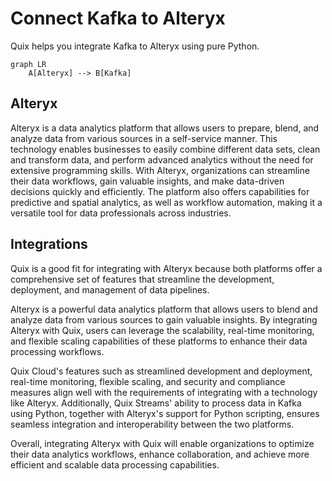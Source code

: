 # Connect Kafka to Alteryx

Quix helps you integrate Kafka to Alteryx using pure Python.

```mermaid
graph LR
    A[Alteryx] --> B[Kafka]
```

## Alteryx

Alteryx is a data analytics platform that allows users to prepare, blend, and analyze data from various sources in a self-service manner. This technology enables businesses to easily combine different data sets, clean and transform data, and perform advanced analytics without the need for extensive programming skills. With Alteryx, organizations can streamline their data workflows, gain valuable insights, and make data-driven decisions quickly and efficiently. The platform also offers capabilities for predictive and spatial analytics, as well as workflow automation, making it a versatile tool for data professionals across industries.

## Integrations

Quix is a good fit for integrating with Alteryx because both platforms offer a comprehensive set of features that streamline the development, deployment, and management of data pipelines. 

Alteryx is a powerful data analytics platform that allows users to blend and analyze data from various sources to gain valuable insights. By integrating Alteryx with Quix, users can leverage the scalability, real-time monitoring, and flexible scaling capabilities of these platforms to enhance their data processing workflows.

Quix Cloud's features such as streamlined development and deployment, real-time monitoring, flexible scaling, and security and compliance measures align well with the requirements of integrating with a technology like Alteryx. Additionally, Quix Streams' ability to process data in Kafka using Python, together with Alteryx's support for Python scripting, ensures seamless integration and interoperability between the two platforms.

Overall, integrating Alteryx with Quix will enable organizations to optimize their data analytics workflows, enhance collaboration, and achieve more efficient and scalable data processing capabilities.

